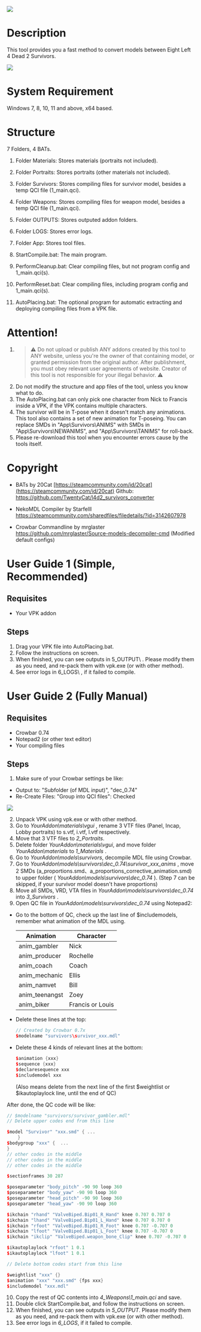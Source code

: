 ![](https://github.com/TwentyCat/l4d2_survivors_converter/blob/main/Screenshots/cover.jpg)

# Description

This tool provides you a fast method to convert models between Eight Left 4 Dead 2 Survivors.

![](https://github.com/TwentyCat/l4d2_survivors_converter/blob/main/Screenshots/screen.png)





# System Requirement

Windows 7, 8, 10, 11 and above, x64 based.





# Structure

7 Folders, 4 BATs.

1. Folder Materials: Stores materials (portraits not included).
2. Folder Portraits: Stores portraits (other materials not included).
3. Folder Survivors: Stores compiling files for survivor model, besides a temp QCI file (1_main.qci).
4. Folder Weapons: Stores compiling files for weapon model, besides a temp QCI file (1_main.qci).
5. Folder OUTPUTS: Stores outputed addon folders.
6. Folder LOGS: Stores error logs.
7. Folder App: Stores tool files.

8. StartCompile.bat: The main program.
9. PerformCleanup.bat: Clear compiling files, but not program config and 1_main.qci(s).
10. PerformReset.bat: Clear compiling files, including program config and 1_main.qci(s).
11. AutoPlacing.bat: The optional program for automatic extracting and deploying compiling files from a VPK file.





# Attention!

1. > ⚠ Do not upload or publish ANY addons created by this tool to ANY website, unless you're the owner of that containing model, or granted permission from the original author. After publishment, you must obey relevant user agreements of website. Creator of this tool is not responsible for your illegal behavior. ⚠
2. Do not modify the structure and app files of the tool, unless you know what to do.
3. The AutoPlacing.bat can only pick one character from Nick to Francis inside a VPK, if the VPK contains multiple characters.
4. The survivor will be in T-pose when it doesn't match any animations. This tool also contains a set of new animation for T-poseing. You can replace SMDs in "App\Survivors\ANIMS" with SMDs in "App\Survivors\NEWANIMS", and "App\Survivors\TANIMS" for roll-back.
5. Please re-download this tool when you encounter errors cause by the tools itself.





# Copyright

- BATs by 20Cat [https://steamcommunity.com/id/20cat](https://steamcommunity.com/id/20cat) Github: https://github.com/TwentyCat/l4d2_survivors_converter

- NekoMDL Compiler by Starfelll https://steamcommunity.com/sharedfiles/filedetails/?id=3142607978
- Crowbar Commandline by mrglaster https://github.com/mrglaster/Source-models-decompiler-cmd (Modified default configs)





# User Guide 1 (Simple, Recommended)

## Requisites

 - Your VPK addon

## Steps

1. Drag your VPK file into AutoPlacing.bat.
2. Follow the instructions on screen.
3. When finished, you can see outputs in 5_OUTPUT\ . Please modify them as you need, and re-pack them with vpk.exe (or with other method).
4. See error logs in 6_LOGS\ , if it failed to compile.





# User Guide 2 (Fully Manual)

## Requisites

 - Crowbar 0.74
 - Notepad2 (or other text editor)
 - Your compiling files

## Steps

1. Make sure of your Crowbar settings be like:
 - Output to: "Subfolder (of MDL input)", "dec_0.74"
 - Re-Create Files: "Group into QCI files": Checked

![](https://github.com/TwentyCat/l4d2_survivors_converter/blob/main/Screenshots/crowbar_settings.png)

2. Unpack VPK using vpk.exe or with other method.
3. Go to *YourAddon\materials\vgui* , rename 3 VTF files (Panel, Incap, Lobby portraits) to s.vtf, i.vtf, l.vtf respectively.
4. Move that 3 VTF files to *2_Portraits*.
5. Delete folder *YourAddon\materials\vgui*, and move folder *YourAddon\materials* to *1_Materials* .
6. Go to *YourAddon\models\survivors*, decompile MDL file using Crowbar.
7. Go to *YourAddon\models\survivors\dec_0.74\survivor_xxx_anims* , move 2 SMDs (a_proportions.smd、a_proportions_corrective_animation.smd) to upper folder ( *YourAddon\models\survivors\dec_0.74* ).
(Step 7 can be skipped, if your survivor model doesn't have proportions)
8. Move all SMDs, VRD, VTA files in *YourAddon\models\survivors\dec_0.74* into *3_Survivors* .
9. Open QC file in *YourAddon\models\survivors\dec_0.74* using Notepad2:
 - Go to the bottom of QC, check up the last line of $includemodels, remember what animation of the MDL using.
	
	| Animation      | Character        |
	| -------------- | ---------------- |
	| anim_gambler   | Nick             |
	| anim_producer  | Rochelle         |
	| anim_coach     | Coach            |
	| anim_mechanic  | Ellis            |
	| anim_namvet    | Bill             |
	| anim_teenangst | Zoey             |
	| anim_biker     | Francis or Louis |
	
	
	
 - Delete these lines at the top:
	
	```c++
	// Created by Crowbar 0.7x
	$modelname "survivors\survivor_xxx.mdl"
	```
	
	
	
 - Delete these 4 kinds of relevant lines at the bottom:
	
	```c++
	$animation {xxx}
	$sequence {xxx}
	$declaresequence xxx
	$includemodel xxx
	```
	
	(Also means delete from the next line of the first $weightlist or $ikautoplaylock line, until the end of QC)

After done, the QC code will be like:

```c++
// $modelname "survivors/survivor_gambler.mdl"
// Delete upper codes end from this line

$model "Survivor" "xxx.smd" { ...
	}
$bodygroup "xxx" {	...
}
// other codes in the middle
// other codes in the middle
// other codes in the middle

$sectionframes 30 287

$poseparameter "body_pitch" -90 90 loop 360
$poseparameter "body_yaw" -90 90 loop 360
$poseparameter "head_pitch" -90 90 loop 360
$poseparameter "head_yaw" -90 90 loop 360

$ikchain "rhand" "ValveBiped.Bip01_R_Hand" knee 0.707 0.707 0
$ikchain "lhand" "ValveBiped.Bip01_L_Hand" knee 0.707 0.707 0
$ikchain "rfoot" "ValveBiped.Bip01_R_Foot" knee 0.707 -0.707 0
$ikchain "lfoot" "ValveBiped.Bip01_L_Foot" knee 0.707 -0.707 0
$ikchain "ikclip" "ValveBiped.weapon_bone_Clip" knee 0.707 -0.707 0

$ikautoplaylock "rfoot" 1 0.1
$ikautoplaylock "lfoot" 1 0.1

// Delete bottom codes start from this line

$weightlist "xxx" {}
$animation "xxx" "xxx.smd" {fps xxx}
$includemodel "xxx.mdl"
```


10. Copy the rest of QC contents into *4_Weapons\1_main.qci* and save.
11. Double click StartCompile.bat, and follow the instructions on screen.
12. When finished, you can see outputs in *5_OUTPUT*. Please modify them as you need, and re-pack them with vpk.exe (or with other method).
13. See error logs in *6_LOGS*, if it failed to compile.

